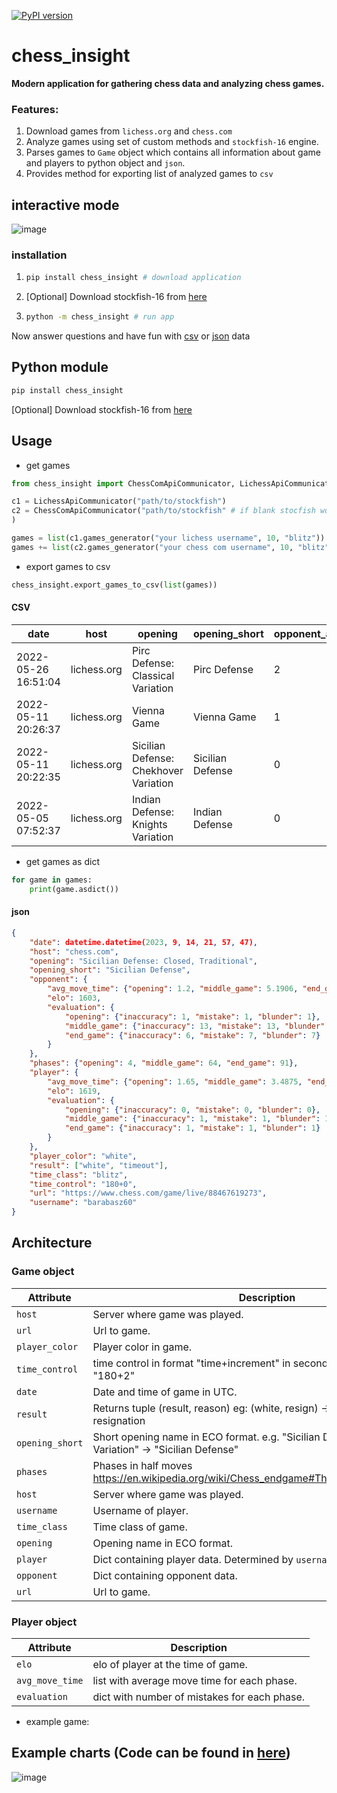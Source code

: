 [![PyPI version](https://badge.fury.io/py/chess_insight.svg)](https://badge.fury.io/py/chess_insight)


# chess_insight

__Modern application for gathering chess data and analyzing chess games.__

 
### Features:
1. Download games from `lichess.org` and `chess.com`
2. Analyze games using set of custom methods and `stockfish-16` engine.
3. Parses games to `Game` object which contains all information about game and players to python object and `json`.
4. Provides method for exporting list of analyzed games to `csv`

## interactive mode
![image](https://github.com/michalskibinski109/chess_insight/assets/77834536/6bb89db2-ae38-423f-991f-eb696377b38a)


### installation
1.  ```bash
    pip install chess_insight # download application
    ```
2. [Optional] Download stockfish-16 from [here](https://stockfishchess.org/download/)


3.  ```bash
    python -m chess_insight # run app
    ```
Now answer questions and have fun with [csv](#csv) or [json](#json) data



## Python module

```bash
pip install chess_insight
```
 [Optional] Download stockfish-16 from [here](https://stockfishchess.org/download/)




## Usage

- get games 

```python
from chess_insight import ChessComApiCommunicator, LichessApiCommunicator

c1 = LichessApiCommunicator("path/to/stockfish")
c2 = ChessComApiCommunicator("path/to/stockfish" # if blank stocfish wont be used
)

games = list(c1.games_generator("your lichess username", 10, "blitz"))
games += list(c2.games_generator("your chess com username", 10, "blitz"))
```

- export games to csv

```python 
chess_insight.export_games_to_csv(list(games))
```
 
#### CSV 

| date                | host        | opening                               | opening_short    | opponent_accuracy_opening_inaccuracy | opponent_accuracy_opening_mistake | opponent_accuracy_opening_blunder | opponent_accuracy_middle_game_inaccuracy | opponent_accuracy_middle_game_mistake | opponent_accuracy_middle_game_blunder | opponent_accuracy_end_game_inaccuracy | opponent_accuracy_end_game_mistake | opponent_accuracy_end_game_blunder | opponent_avg_move_time_opening | opponent_avg_move_time_middle_game | opponent_avg_move_time_end_game | opponent_elo | phases_opening | phases_middle_game | phases_end_game | player_accuracy_opening_inaccuracy | player_accuracy_opening_mistake | player_accuracy_opening_blunder | player_accuracy_middle_game_inaccuracy | player_accuracy_middle_game_mistake | player_accuracy_middle_game_blunder | player_accuracy_end_game_inaccuracy | player_accuracy_end_game_mistake | player_accuracy_end_game_blunder | player_avg_move_time_opening | player_avg_move_time_middle_game | player_avg_move_time_end_game | player_elo | player_color | result               | time_class | time_control | url                          | username    |
| ------------------- | ----------- | ------------------------------------- | ---------------- | ------------------------------------ | --------------------------------- | --------------------------------- | ---------------------------------------- | ------------------------------------- | ------------------------------------- | ------------------------------------- | ---------------------------------- | ---------------------------------- | ------------------------------ | ---------------------------------- | ------------------------------- | ------------ | -------------- | ------------------ | --------------- | ---------------------------------- | ------------------------------- | ------------------------------- | -------------------------------------- | ----------------------------------- | ----------------------------------- | ----------------------------------- | -------------------------------- | -------------------------------- | ---------------------------- | -------------------------------- | ----------------------------- | ---------- | ------------ | -------------------- | ---------- | ------------ | ---------------------------- | ----------- |
| 2022-05-26 16:51:04 | lichess.org | Pirc Defense: Classical Variation     | Pirc Defense     | 2                                    | 2                                 | 2                                 | 10                                       | 11                                    | 11                                    | 0                                     | 0                                  | 0                                  | 0.25                           | 2.88                               | 2.88                            | 1737         | 8              | 51                 | 51              | 1                                  | 0                               | 0                               | 2                                      | 1                                   | 1                                   | 0                                   | 0                                | 0                                | 1.0                          | 2.2308                           | 2.2308                        | 1779       | white        | ["white", "timeout"] | blitz      | 180+0        | https://lichess.org/vf8yqCKh | pro100wdupe |
| 2022-05-11 20:26:37 | lichess.org | Vienna Game                           | Vienna Game      | 1                                    | 1                                 | 1                                 | 8                                        | 9                                     | 9                                     | 14                                    | 14                                 | 14                                 | 0.0                            | 2.875                              | 2.2692                          | 1792         | 3              | 48                 | 104             | 0                                  | 0                               | 0                               | 3                                      | 2                                   | 2                                   | 0                                   | 0                                | 0                                | 1.5                          | 5.9167                           | 3.3462                        | 1790       | white        | ["black", "timeout"] | blitz      | 180+0        | https://lichess.org/PjE2bZ8r | pro100wdupe |
| 2022-05-11 20:22:35 | lichess.org | Sicilian Defense: Chekhover Variation | Sicilian Defense | 0                                    | 0                                 | 0                                 | 1                                        | 1                                     | 1                                     | 0                                     | 0                                  | 0                                  | 1.0                            | 6.2                                | 6.2                             | 1772         | 7              | 30                 | 30              | 2                                  | 2                               | 2                               | 5                                      | 5                                   | 5                                   | 0                                   | 0                                | 0                                | 0.3333                       | 5.9333                           | 5.9333                        | 1778       | black        | ["black", "timeout"] | blitz      | 180+0        | https://lichess.org/y1OSLD9A | pro100wdupe |
| 2022-05-05 07:52:37 | lichess.org | Indian Defense: Knights Variation     | Indian Defense   | 0                                    | 0                                 | 0                                 | 1                                        | 1                                     | 1                                     | 4                                     | 1                                  | 1                                  | 0.0                            | 1.7917                             | 2.5211                          | 1789         | 3              | 48                 | 142             | 1                                  | 1                               | 1                               | 11                                     | 11                                  | 11                                  | 18                                  | 22                               | 22                               | 0.0                          | 2.3333                           | 2.2676                        | 1778       | black        | ["draw", "timeout"]  | blitz      | 180+0        | https://lichess.org/Yn1BxD8r | pro100wdupe |


- get games as dict

```python
for game in games:
    print(game.asdict())
```

#### json

```json
{
    "date": datetime.datetime(2023, 9, 14, 21, 57, 47),
    "host": "chess.com",
    "opening": "Sicilian Defense: Closed, Traditional",
    "opening_short": "Sicilian Defense",
    "opponent": {
        "avg_move_time": {"opening": 1.2, "middle_game": 5.1906, "end_game": 3.9467},
        "elo": 1603,
        "evaluation": {
            "opening": {"inaccuracy": 1, "mistake": 1, "blunder": 1},
            "middle_game": {"inaccuracy": 13, "mistake": 13, "blunder": 15},
            "end_game": {"inaccuracy": 6, "mistake": 7, "blunder": 7}
        }
    },
    "phases": {"opening": 4, "middle_game": 64, "end_game": 91},
    "player": {
        "avg_move_time": {"opening": 1.65, "middle_game": 3.4875, "end_game": 3.0109},
        "elo": 1619,
        "evaluation": {
            "opening": {"inaccuracy": 0, "mistake": 0, "blunder": 0},
            "middle_game": {"inaccuracy": 1, "mistake": 1, "blunder": 1},
            "end_game": {"inaccuracy": 1, "mistake": 1, "blunder": 1}
        }
    },
    "player_color": "white",
    "result": ["white", "timeout"],
    "time_class": "blitz",
    "time_control": "180+0",
    "url": "https://www.chess.com/game/live/88467619273",
    "username": "barabasz60"
}
```


## Architecture 

### Game object

| Attribute       | Description                                                                                               |
| --------------- | --------------------------------------------------------------------------------------------------------- |
| `host`          | Server where game was played.                                                                             |
| `url`           | Url to game.                                                                                              |
| `player_color`  | Player color in game.                                                                                     |
| `time_control`  | time control in format "time+increment" in seconds.         e.g. "600+0" or "180+2"                       |
| `date`          | Date and time of game in UTC.                                                                             |
| `result`        | Returns tuple (result, reason)         eg:         (white, resign) -> white won by resignation            |
| `opening_short` | Short opening name in ECO format.         e.g. "Sicilian Defense: Alapin Variation" -> "Sicilian Defense" |
| `phases`        | Phases in half moves         https://en.wikipedia.org/wiki/Chess_endgame#The_start_of_the_endgame         |
| `host`          | Server where game was played.                                                                             |
| `username`      | Username of player.                                                                                       |
| `time_class`    | Time class of game.                                                                                       |
| `opening`       | Opening name in ECO format.                                                                               |
| `player`        | Dict containing player data. Determined by `username`.                                                    |
| `opponent`      | Dict containing opponent data.                                                                            |
| `url`           | Url to game.                                                                                              |

### Player object

| Attribute       | Description                                  |
| --------------- | -------------------------------------------- |
| `elo`           | elo of player at the time of game.           |
| `avg_move_time` | list with average move time for each phase.  |
| `evaluation`    | dict with number of mistakes for each phase. |



- example game:



## Example charts (Code can be found in [here](./example.py))
![image](https://github.com/michalskibinski109/chess_insight/assets/77834536/f6bb0e67-6a3b-448a-9cf7-186c434ebd9e)



